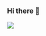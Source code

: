 ### Hi there 👋
<img align="left" src="https://github-readme-stats.vercel.app/api?username=liqiangz&show_icons=true&icon_color=CE1D2D&text_color=718096&bg_color=00000000&hide_title=true&hide_border=true" />
<!--
**liqiangz/liqiangz** is a ✨ _special_ ✨ repository because its `README.md` (this file) appears on your GitHub profile.

Here are some ideas to get you started:

- 🔭 I’m currently working on ...
- 🌱 I’m currently learning ...
- 👯 I’m looking to collaborate on ...
- 🤔 I’m looking for help with ...
- 💬 Ask me about ...
- 📫 How to reach me: ...
- 😄 Pronouns: ...
- ⚡ Fun fact: ...
-->
